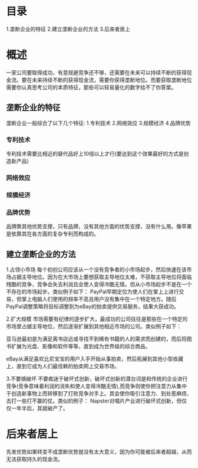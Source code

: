 # 目录
1.垄断企业的特征
2.建立垄断企业的方法
3.后来者居上

# 概述
一家公司要取得成功，有意规避竞争还不够，还需要在未来可以持续不断的获得现金流。要在未来持续不断的获得现金流，需要你获得垄断地位。而要获取垄断地位需要你认真思考公司的本质特征，那些可以轻易量化的数字给不了你答案。

## 垄断企业的特征
垄断企业一般综合了以下几个特征:
1.专利技术
2.网络效应
3.规模经济
4.品牌优势

### 专利技术
专利技术需要比相近的替代品好上10倍以上才行(要达到这个效果最好的方式是创造新产品)

### 网络效应
### 规模经济

### 品牌优势
品牌靠其他优势支撑，只有品牌，没有其他方面的优势支撑，没有什么用。像苹果是依靠其在各方面的复杂专利而构成的。

## 建立垄断企业的方法
1.占领小市场
  每个初创公司应该从一个没有竞争者的小市场起步，然后快速在该市场占据主导地位。因为在大市场上要想获取主导地位太难，不获取主导地位将面临残酷的竞争，竞争会失去利润且会使人变得冷酷无情。但从小市场起步不是在一个不存在的市场起步。类似例子如下：
   PayPal早期定位为使人们在掌上上进行交易，但掌上电脑人们使用的频率不高且用户没有集中在一个特定地方。随后PayPal调整策略将目标调整到为eBay的拍卖提供交易服务，结果大获成功。

2.扩大规模
  市场需要有纪律的逐步扩大，最成功的公司往往是那些在一个特定的市场里占据主导地位，然后逐渐扩展到其他相近市场的公司。类似例子如下：

  亚马逊最初是为满足离书店远或寻找不到稀有书籍的人的需求而创建的，而后将图书扩展为光盘、影像和软件等等，直到成为世界级的综合商品。

  eBay从满足喜欢比尼宝宝的用户入手开始从事拍卖，然后拓展到其他小型收藏上，直到它成为人们最信赖的拍卖网上交易市场。

3.不要搞破坏
  不要痴迷于破坏式创新，破坏式创新的潜台词是和传统的企业进行竞争(竞争意味着利润的消失和使人变得冷酷无情),而竞争则使你把注意力从集中于创造新事物上而转移到了打败竞争对手上。其会使你吸引注意力、到处惹麻烦、去打一些打不赢的仗。类似的例子：
  Napster对唱片产业进行破坏式创新，但仅仅一年半后，其就破产了。

# 后来者居上
先发优势如果转变不成垄断优势就没有太大意义，因为你可能被后来者超越，从而无法获取持久的现金流。
